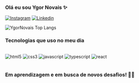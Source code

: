 ### Olá eu sou Ygor Novais ✨

[![Instagram](https://img.shields.io/badge/Instagram-E4405F?style=for-the-badge&logo=instagram&logoColor=white)](https://https://www.instagram.com/_ygornovais/) [![Linkedin](https://img.shields.io/badge/LinkedIn-0077B5?style=for-the-badge&logo=linkedin&logoColor=white)](https://https://www.linkedin.com/in/ygor-novais-740740165/) 

![YgorNovais Top Langs](https://github-readme-stats.vercel.app/api/top-langs/?username=YgorNovais&hide_progress=true)

### Tecnologias que uso no meu dia

<div style="display: inline_block"></br>
<img aling="center" alt="html5" src="https://img.shields.io/badge/HTML5-E34F26?style=for-the-badge&logo=html5&logoColor=white"/> <img aling="center" alt="css3" src="https://img.shields.io/badge/CSS3-1572B6?style=for-the-badge&logo=css3&logoColor=white"/> <img aling="center" alt="javascript" src="https://img.shields.io/badge/JavaScript-F7DF1E?style=for-the-badge&logo=javascript&logoColor=black"/> <img aling="center" alt="typescript" src="https://img.shields.io/badge/TypeScript-007ACC?style=for-the-badge&logo=typescript&logoColor=white"/> <img aling="center" alt="react" src="https://img.shields.io/badge/React-20232A?style=for-the-badge&logo=react&logoColor=61DAFB">
</div></br>

### Em aprendizagem e em busca de novos desafios! 👨‍💻 
